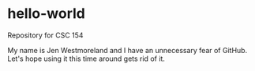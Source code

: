 # hello-world
Repository for CSC 154

My name is Jen Westmoreland and I have an unnecessary fear of GitHub.  Let's hope using it this time around gets rid of it.

